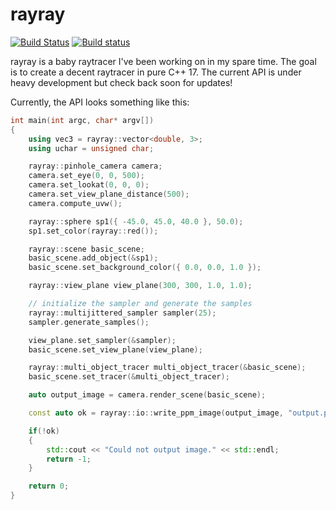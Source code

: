 # rayray

[![Build Status](https://travis-ci.org/DeveloperPaul123/rayray.svg?branch=master)](https://travis-ci.org/DeveloperPaul123/rayray)
[![Build status](https://ci.appveyor.com/api/projects/status/d3yx9e3kj2ktexgr/branch/master?svg=true)](https://ci.appveyor.com/project/DeveloperPaul123/rayray/branch/master)

rayray is a baby raytracer I've been working on in my spare time. The goal is to create a decent raytracer in pure C++ 17. The current API is under heavy development but check back soon for updates!

Currently, the API looks something like this:

````cpp
int main(int argc, char* argv[])
{
	using vec3 = rayray::vector<double, 3>;
	using uchar = unsigned char;

    rayray::pinhole_camera camera;
    camera.set_eye(0, 0, 500);
    camera.set_lookat(0, 0, 0);
    camera.set_view_plane_distance(500);
    camera.compute_uvw();

    rayray::sphere sp1({ -45.0, 45.0, 40.0 }, 50.0);
    sp1.set_color(rayray::red());

    rayray::scene basic_scene;
    basic_scene.add_object(&sp1);
    basic_scene.set_background_color({ 0.0, 0.0, 1.0 });

    rayray::view_plane view_plane(300, 300, 1.0, 1.0);

    // initialize the sampler and generate the samples
    rayray::multijittered_sampler sampler(25); 
    sampler.generate_samples();

    view_plane.set_sampler(&sampler);
    basic_scene.set_view_plane(view_plane);

    rayray::multi_object_tracer multi_object_tracer(&basic_scene);
    basic_scene.set_tracer(&multi_object_tracer);

    auto output_image = camera.render_scene(basic_scene);

	const auto ok = rayray::io::write_ppm_image(output_image, "output.ppm");

	if(!ok)
	{
		std::cout << "Could not output image." << std::endl;
        return -1;
	}

	return 0;
}
````


